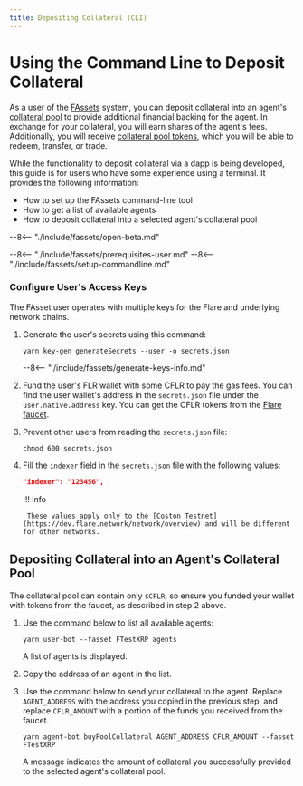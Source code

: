 ```yaml
---
title: Depositing Collateral (CLI)
---
```


# Using the Command Line to Deposit Collateral

As a user of the [FAssets](../../tech//fassets/index.md) system, you can deposit collateral into an agent's [collateral pool](../../tech/fassets/collateral.md#pool-collateral) to provide additional financial backing for the agent.
In exchange for your collateral, you will earn shares of the agent's fees.
Additionally, you will receive [collateral pool tokens](../../tech/fassets/collateral.md#pool-collateral), which you will be able to redeem, transfer, or trade.

While the functionality to deposit collateral via a dapp is being developed, this guide is for users who have some experience using a terminal.
It provides the following information:

* How to set up the FAssets command-line tool
* How to get a list of available agents
* How to deposit collateral into a selected agent's collateral pool

--8<-- "./include/fassets/open-beta.md"

--8<-- "./include/fassets/prerequisites-user.md"
--8<-- "./include/fassets/setup-commandline.md"

### Configure User's Access Keys

The FAsset user operates with multiple keys for the Flare and underlying network chains.

1. Generate the user's secrets using this command:

    ```console
    yarn key-gen generateSecrets --user -o secrets.json
    ```

    --8<-- "./include/fassets/generate-keys-info.md"

2. Fund the user's FLR wallet with some CFLR to pay the gas fees.
    You can find the user wallet's address in the `secrets.json` file under the `user.native.address` key.
    You can get the CFLR tokens from the [Flare faucet](https://faucet.flare.network/).

3. Prevent other users from reading the `secrets.json` file:

    ```console
    chmod 600 secrets.json
    ```

4. Fill the `indexer` field in the `secrets.json` file with the following values:

    ```json
    "indexer": "123456",
    ```

    !!! info

        These values apply only to the [Coston Testnet](https://dev.flare.network/network/overview) and will be different for other networks.

## Depositing Collateral into an Agent's Collateral Pool

The collateral pool can contain only `$CFLR`, so ensure you funded your wallet with tokens from the faucet, as described in step 2 above.

1. Use the command below to list all available agents:

    ```console
    yarn user-bot --fasset FTestXRP agents
    ```

    A list of agents is displayed.

2. Copy the address of an agent in the list.
3. Use the command below to send your collateral to the agent.
    Replace `AGENT_ADDRESS` with the address you copied in the previous step, and replace `CFLR_AMOUNT` with a portion of the funds you received from the faucet.

    ```console
    yarn agent-bot buyPoolCollateral AGENT_ADDRESS CFLR_AMOUNT --fasset FTestXRP
    ```

    A message indicates the amount of collateral you successfully provided to the selected agent's collateral pool.
